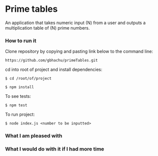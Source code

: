 # Prime tables
An application that takes numeric input (N) from a user and outputs a multiplication table of (N) prime numbers.

### How to run it
Clone repository by copying and pasting link below to the command line:
```
https://github.com/gbhachu/primeTables.git
```
cd into root of project and install dependencies:
```
$ cd /root/of/project
```
```
$ npm install
```
To see tests:
```
$ npm test
```
To run project:
```
$ node index.js <number to be inputted>
```



### What I am pleased with

### What I would do with it if I had more time
